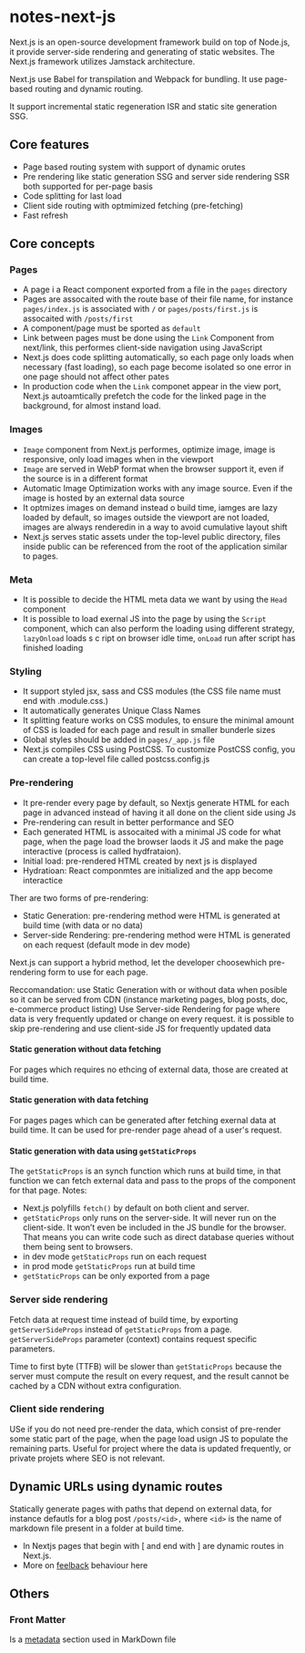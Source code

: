 # notes-next-js

Next.js is an open-source development framework build on top of Node.js, it provide server-side rendering and generating of static websites.
The Next.js framework utilizes Jamstack architecture.

Next.js use Babel for transpilation and Webpack for bundling.
It use page-based routing and dynamic routing.

It support incremental static regeneration ISR and static site generation SSG.


## Core features

- Page based routing system with support of dynamic orutes
- Pre rendering like static generation SSG and server side rendering SSR both supported for per-page basis
- Code splitting for last load
- Client side routing with optmimized fetching (pre-fetching)
- Fast refresh


## Core concepts

### Pages
- A page i a React component exported from a file in the `pages` directory
- Pages are assocaited with the route base of their file name, for instance `pages/index.js` is associated with `/` or `pages/posts/first.js` is assocaited with `/posts/first`
- A component/page must be sported as `default`
- Link between pages must be done using the `Link` Component from next/link, this performes client-side navigation using JavaScript
- Next.js does code splitting automatically, so each page only loads when necessary (fast loading), so each page become isolated so one error in one page should not affect other pates
- In production code when the `Link` componet appear in the view port, Next.js autoamtically prefetch the code for the linked page in the background, for almost instand load.

### Images
- `Image` component from Next.js performes, optimize image, image is responsive, only load images when in the viewport
- `Image` are served in WebP format when the browser support it, even if the source is in a different format
- Automatic Image Optimization works with any image source. Even if the image is hosted by an external data source
- It optmizes images on demand instead o build time, iamges are lazy loaded by default, so images outside the viewport are not loaded, images are always renderedin in a way to avoid cumulative layout shift
- Next.js serves static assets under the top-level public directory, files inside public can be referenced from the root of the application similar to pages.


### Meta
- It is possible to decide the HTML meta data we want by using the `Head` component
- It is possible to load exernal JS into the page by using the `Script` component, which can also perform the loading using different strategy, `lazyOnload` loads s c ript on browser idle time, `onLoad` run after script has finished loading

### Styling
- It support styled jsx, sass and CSS modules (the CSS file name must end with .module.css.)
- It automatically generates Unique Class Names
- It splitting feature works on CSS modules, to ensure the minimal amount of CSS is loaded for each page and result in smaller bunderle sizes
- Global styles should be added in `pages/_app.js` file
- Next.js compiles CSS using PostCSS. To customize PostCSS config, you can create a top-level file called postcss.config.js

### Pre-rendering
- It pre-render every page by default, so Nextjs generate HTML for each page in advanced instead of having it all done on the client side using Js
- Pre-rendering can result in better performance and SEO
- Each generated HTML is assocaited with a minimal JS code for what page, when the page load the browser laods it JS and make the page interactive (process is called hydfrataion).
- Initial load: pre-rendered HTML created by next js is displayed
- Hydratioan: React componmtes are initialized and the app become interactice

Ther are two forms of pre-rendering:
- Static Generation: pre-rendering method were HTML is generated at build time (with data or no data)
- Server-side Rendering: pre-rendering method were HTML is generated on each request (default mode in dev mode)

Next.js can support a hybrid method, let the developer choosewhich pre-rendering form to use for each page.

Reccomandation: use Static Generation with or without data when posible so it can be served from CDN (instance marketing pages, blog posts, doc, e-commerce product listing)
Use Server-side Rendering for page where data is very frequently updated or change on every request. it is possible to skip pre-rendering and use client-side JS for frequently updated data

#### Static generation without data fetching
For pages which requires no ethcing of external data, those are created at build time.

#### Static generation with data fetching
For pages pages which can be generated after fetching exernal data at build time. It can be used for pre-render page ahead of a user's request.

#### Static generation with data using `getStaticProps`
The `getStaticProps` is an synch function which runs at build time, in that function we can fetch external data and pass to the props of the component for that page.
Notes:
- Next.js polyfills `fetch()` by default on both client and server.
- `getStaticProps` only runs on the server-side. It will never run on the client-side. It won’t even be included in the JS bundle for the browser. That means you can write code such as direct database queries without them being sent to browsers.
- in dev mode `getStaticProps` run on each request
- in prod mode `getStaticProps` run at build time
- `getStaticProps` can be only exported from a page

### Server side rendering
Fetch data at request time instead of build time, by  exporting  `getServerSideProps` instead of `getStaticProps` from a page.
`getServerSideProps` parameter (context) contains request specific parameters.

Time to first byte (TTFB) will be slower than `getStaticProps` because the server must compute the result on every request, and the result cannot be cached by a CDN without extra configuration.

### Client side rendering
USe if you do not need pre-render the data, which consist of pre-render some static part of the page, when the page load usign JS to populate the remaining parts. Useful for project where the data is updated frequently, or private projets where SEO is not relevant.

##  Dynamic URLs using dynamic routes
Statically generate pages with paths that depend on external data, for instance defautls for a blog post `/posts/<id>,` where `<id>` is the name of markdown file present in a folder at build time.

- In Nextjs pages that begin with [ and end with ] are dynamic routes in Next.js.
- More on [feelback](https://nextjs.org/learn/basics/dynamic-routes/dynamic-routes-details) behaviour here
 
## Others

### Front Matter
Is a [metadata](https://jekyllrb.com/docs/front-matter) section used in MarkDown file

